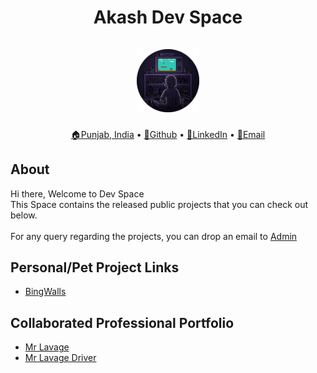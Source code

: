 <p>
    <h1 align="center">
        Akash Dev Space
        <br><br>
       <img src="https://raw.githubusercontent.com/weapon172946/weapon172946.github.io/main/assets/logo.png" width="20%" alt="Logo"/>
    </h1>
</p>

<p align="center">
    <a href="https://goo.gl/maps/Jpcw4dj7noGesmcB7">🏠Punjab, India</a>
  • <a href="https://github.com/weapon172946/">🔗Github</a>
  • <a href="https://www.linkedin.com/in/akash172946">🔗LinkedIn</a>
  • <a href="mailto:akash@oyeakash.tech">📧Email</a>
</p>

## About
Hi there, Welcome to Dev Space<br>
This Space contains the released public projects that you can check out below.<br><br>
For any query regarding the projects, you can drop an email to [Admin](mailto:akash@oyeakash.tech)


## Personal/Pet Project Links

* <a href="/docs/bingwalls/home"><u>BingWalls</u></a>


## Collaborated Professional Portfolio

* [Mr Lavage](https://play.google.com/store/apps/details?id=com.mrlavage)
* [Mr Lavage Driver](https://play.google.com/store/apps/details?id=com.lavagedriver)
